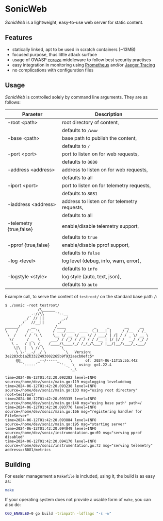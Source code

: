SonicWeb
========

*SonicWeb* is a lightweight, easy-to-use web server for static content.

Features
--------

* statically linked, apt to be used in scratch containers (~13MB)
* focused purpose, thus little attack surface
* usage of OWASP [coraza](https://github.com/corazawaf/coraza) middleware
  to follow best security practises
* easy integration in monitoring using [Prometheus](prometheus.io) and/or
  [Jaeger Tracing](jaegertracing.io)
* no complications with configuration files

Usage
-----

*SonicWeb* is controlled solely by command line arguments. They are as follows:

| Paraeter                | Description                                  |
|-------------------------|----------------------------------------------|
| -root      \<path\>     | root directory of content,                   |
|                         | defaults to `/www`                           |
| -base      \<path\>     | base path to publish the content,            |
|                         | defaults to `/`                              |
| -port      \<port\>     | port to listen on for web requests,          |
|                         | defaults to `8080`                           |
| -address   \<address\>  | address to listen on for web requests,       |
|                         | defaults to all                              |
| -iport     \<port\>     | port to listen on for telemetry requests,    |
|                         | defaults to `8081`                           |
| -iaddress  \<address\>  | address to listen on for telemetry requests, |
|                         | defaults to all                              |
| -telemetry {true,false} | enable/disable telemetry support,            |
|                         | defaults to `true`                           |
| -pprof     {true,false} | enable/disable pprof support,                |
|                         | defaults to `false`                          |
| -log       \<level\>    | log level (debug, info, warn, error),        |
|                         | defaults to `info`                           |
| -logstyle  \<style\>    | log style (auto, text, json),                |
|                         | defaults to `auto`                           |

Example call, to serve the content of `testroot/` on the standard base path `/`:

```
$ ./sonic -root testroot/
               /\______
            .-//\\     `'--__
          /´ // ||        _,/
        /´  //__||      ,/
______/´    __         /____             _     _       __     __
\    /    /'_ '\      / ___/____  ____  (_)___| |     / /__  / /_
 \  /    / / '\ \     \__ \/ __ \/ __ \/ / ___/ | /| / / _ \/ __ \
  \/      / _  \     ___/ / /_/ / / / / / /__ | |/ |/ /  __/ /_/ /
   \ .   / | \ /_   /____/\____/_/ /_/_/\___/ |__/|__/\___/_.___/
    \|\  |  \ // \       `\
     \ \-'__-/ _/ \        `\   Version: 3e2283cb1a2b3322493002265b9f932aecb0efc5*
     @@_       _--/-----_    `\      of: 2024-06-11T15:55:44Z
        `-----´          `'-_  \  using: go1.22.4
                             `-_\

time=2024-06-12T01:42:20.092282 level=INFO source=/home/dev/sonic/main.go:119 msg=logging level=debug
time=2024-06-12T01:42:20.093238 level=INFO source=/home/dev/sonic/main.go:133 msg="using root directory" root=testroot/
time=2024-06-12T01:42:20.093335 level=INFO source=/home/dev/sonic/main.go:148 msg="using base path" path=/
time=2024-06-12T01:42:20.093776 level=INFO source=/home/dev/sonic/main.go:166 msg="registering handler for FileServer"
time=2024-06-12T01:42:20.093884 level=INFO source=/home/dev/sonic/main.go:195 msg="starting server"
time=2024-06-12T01:42:20.094049 level=INFO source=/home/dev/sonic/instrumentation.go:69 msg="serving pprof disabled"
time=2024-06-12T01:42:20.094170 level=INFO source=/home/dev/sonic/instrumentation.go:73 msg="serving telemetry" address=:8081/metrics
```

Building
--------

For easier management a `Makefile` is included, using it, the build is as easy as:

```sh
make
```

If your operating system does not provide a usable form of `make`, you can also do:

```sh
CGO_ENABLED=0 go build -trimpath -ldflags "-s -w"
```
